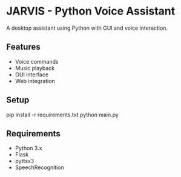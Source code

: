 # JARVIS - Python Voice Assistant

A desktop assistant using Python with GUI and voice interaction.

## Features
- Voice commands
- Music playback
- GUI interface
- Web integration

## Setup
pip install -r requirements.txt
python main.py

## Requirements
- Python 3.x
- Flask
- pyttsx3
- SpeechRecognition
